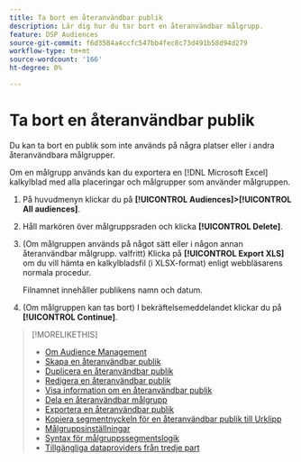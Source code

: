 ```yaml
---
title: Ta bort en återanvändbar publik
description: Lär dig hur du tar bort en återanvändbar målgrupp.
feature: DSP Audiences
source-git-commit: f6d3584a4ccfc547bb4fec8c73d491b58d94d279
workflow-type: tm+mt
source-wordcount: '166'
ht-degree: 0%

---
```


# Ta bort en återanvändbar publik

Du kan ta bort en publik som inte används på några platser eller i andra återanvändbara målgrupper.

Om en målgrupp används kan du exportera en [!DNL Microsoft Excel] kalkylblad med alla placeringar och målgrupper som använder målgruppen.

1. På huvudmenyn klickar du på **[!UICONTROL Audiences]>[!UICONTROL All audiences]**.

1. Håll markören över målgruppsraden och klicka **[!UICONTROL Delete]**.

1. (Om målgruppen används på något sätt eller i någon annan återanvändbar målgrupp. valfritt) Klicka på **[!UICONTROL Export XLS]** om du vill hämta en kalkylbladsfil (i XLSX-format) enligt webbläsarens normala procedur.

   Filnamnet innehåller publikens namn och datum.

1. (Om målgruppen kan tas bort) I bekräftelsemeddelandet klickar du på **[!UICONTROL Continue]**.

>[!MORELIKETHIS]
>
>* [Om Audience Management](audience-about.md)
>* [Skapa en återanvändbar publik](reusable-audience-create.md)
>* [Duplicera en återanvändbar publik](reusable-audience-duplicate.md)
>* [Redigera en återanvändbar publik](reusable-audience-edit.md)
>* [Visa information om en återanvändbar publik](reusable-audience-view-details.md)
>* [Dela en återanvändbar målgrupp](reusable-audience-share.md)
>* [Exportera en återanvändbar publik](reusable-audience-export.md)
>* [Kopiera segmentnyckeln för en återanvändbar publik till Urklipp](reusable-audience-clipboard.md)
>* [Målgruppsinställningar](audience-settings.md)
>* [Syntax för målgruppssegmentslogik](audience-segment-logic-syntax.md)
>* [Tillgängliga dataproviders från tredje part](third-party-data-providers.md)


